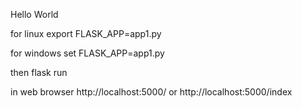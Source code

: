 Hello World


for linux
	export FLASK_APP=app1.py

for windows
	set FLASK_APP=app1.py

then
	flask run

in web browser
	http://localhost:5000/
	or
	http://localhost:5000/index

